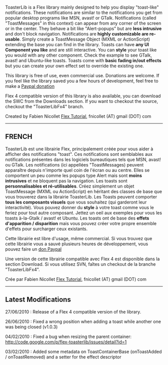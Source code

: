 ToasterLib is a Flex library mainly designed to help you display "toast-like" notifications. These notifications are similar to the notifications you get from popular desktop programs like MSN, avast! or GTalk.
Notifications (called "ToastMessages" in this context) can appear from any corner of the screen or in the center.
They behave a bit like "Alert-popups" but are **less intrusive** and don't block navigation.
Notifications are **highly customizable are re-usable**. Simply create a ToastMessage Object (MXML or ActionScript) extending the base you can find in the library. Toasts can have **any UI Component you like** and are still interactive.
You can **style** your toast like you would with any other component. Check the example to see GTalk, avast! and Ubuntu-like toasts.
Toasts come with **basic fading in/out effects** but you can create your own effect set to override the existing one.

This library is free of use, even commercial use. Donations are welcome. If you feel like the library saved you a few hours of development, feel free to make a [Paypal donation](https://www.paypal.com/cgi-bin/webscr?cmd=_s-xclick&hosted_button_id=8425228)

Flex 4 compatible version of this library is also available, you can download the SWC from the Downloads section. If you want to checkout the source, checkout the "ToasterLibFx4" branch.

Created by Fabien Nicollet [Flex Tutorial](http://www.flex-tutorial.fr), fnicollet (AT) gmail (DOT) com


---

## FRENCH ##


ToasterLib est une librairie Flex, principalement créée pour vous aider à afficher des notifications "toast". Ces notifications sont semblables aux notifications présentes dans les logiciels bureautiques tels que MSN, avast! ou GTalk.
Les notifications (ici appellées "ToastMessages) peuvent apparaître depuis n'importe quel coin de l'écran ou au centre.
Elles se comportent un peu comme les popups type Alert mais sont **moins intrusives** et ne bloquent pas la navigation.
Les toasts sont **personnalisables et ré-utilisables**. Créez simplement un objet ToastMessage (MXML ou ActionScript) en héritant des classes de base que vous trouverez dans la librairie ToasterLib. Les Toasts peuvent comporter **tous les composants visuels** que vous souhaitez (qui garderont leur interactivité).
Vous pouvez donner du **style** à votre toast comme vous le feriez pour tout autre composant. Jettez un oeil aux exemples pour vous les toasts à-la-Gtalk / avast! et Ubuntu.
Les toasts ont de base des **effets d'apparition / disparition** mais vous pouvez créer votre propre ensemble d'effets pour surcharger ceux existants.

Cette librairie est libre d'usage, même commercial. Si vous trouvez que cette librairie vous a sauvé plusieurs heures de développement, vous pouvez faire un [don Paypal](https://www.paypal.com/cgi-bin/webscr?cmd=_s-xclick&hosted_button_id=8425228)

Une version de cette librairie compatible avec Flex 4 est disponible dans la section Download. Si vous utilisez SVN, faîtes un checkout de la branche "ToasterLibFx4".

Crée par Fabien Nicollet [Flex Tutorial](http://www.flex-tutorial.fr), fnicollet (AT) gmail (DOT) com


---

## Latest Modifications ##
27/06/2010 : Release of a Flex 4 compatible version of the library.

26/06/2010 : Fixed a wrong position when adding a toast while another one was being closed (v1.0.3)

04/02/2010 : Fixed a bug when resizing the parent container: http://code.google.com/p/flex-toasterlib/issues/detail?id=1

03/02/2010 : Added some metadata on ToastContainerBase (onToastAdded / onToastRemoved) and a setter for the effect descriptor
